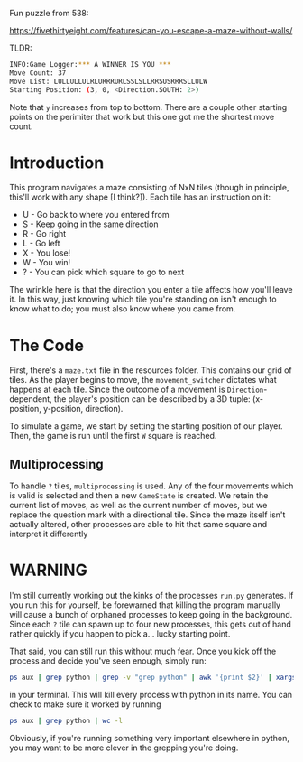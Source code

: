 Fun puzzle from 538:

https://fivethirtyeight.com/features/can-you-escape-a-maze-without-walls/

TLDR:
```bash
INFO:Game Logger:*** A WINNER IS YOU ***
Move Count: 37
Move List: LULLULLULRLURRRURLSSLSLLRRSUSRRRSLLULW
Starting Position: (3, 0, <Direction.SOUTH: 2>)
```

Note that `y` increases from top to bottom. 
There are a couple other starting points on the perimiter that work but this one got me the shortest move count.

Introduction
============
This program navigates a maze consisting of NxN tiles (though in principle, this'll work with any shape [I think?]).
Each tile has an instruction on it:

* U - Go back to where you entered from
* S - Keep going in the same direction
* R - Go right
* L - Go left
* X - You lose!
* W - You win!
* ? - You can pick which square to go to next

The wrinkle here is that the direction you enter a tile affects how you'll leave it.
In this way, just knowing which tile you're standing on isn't enough to know what to do; you must also know where you came from.

The Code
========

First, there's a `maze.txt` file in the resources folder. This contains our grid of tiles.
As the player begins to move, the `movement_switcher` dictates what happens at each tile.
Since the outcome of a movement is `Direction`-dependent, the player's position can be described by a 3D tuple: (x-position, y-position, direction).

To simulate a game, we start by setting the starting position of our player. 
Then, the game is run until the first `W` square is reached.

Multiprocessing
---------------
To handle `?` tiles, `multiprocessing` is used. 
Any of the four movements which is valid is selected and then a new `GameState` is created.
We retain the current list of moves, as well as the current number of moves, but we replace the question mark with a directional tile.
Since the maze itself isn't actually altered, other processes are able to hit that same square and interpret it differently

WARNING
=======
I'm still currently working out the kinks of the processes `run.py` generates.
If you run this for yourself, be forewarned that killing the program manually will cause a bunch of orphaned processes to keep going in the background.
Since each `?` tile can spawn up to four new processes, this gets out of hand rather quickly if you happen to pick a... lucky starting point.

That said, you can still run this without much fear.
Once you kick off the process and decide you've seen enough, simply run:
```bash
ps aux | grep python | grep -v "grep python" | awk '{print $2}' | xargs kill -9
```
in your terminal. This will kill every process with python in its name. You can check to make sure it worked by running
```bash
ps aux | grep python | wc -l
```

Obviously, if you're running something very important elsewhere in python, you may want to be more clever in the grepping you're doing.